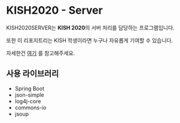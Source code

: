 # KISH2020 - Server
KISH2020SERVER는 **KISH 2020**의 서버 처리를 담당하는 프로그램입니다.

또한 이 리포지트리는 KISH 학생이라면 누구나 자유롭게 기여할 수 있습니다.

자세한건 [여기](https://github.com/KISH-students/I-WANNA-JOIN) 를 참고해주세요.

## 사용 라이브러리
- Spring Boot
- json-simple
- log4j-core
- commons-io
- jsoup 